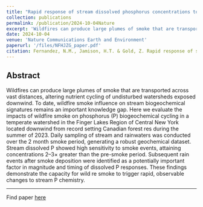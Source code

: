 ```yaml
---
title: "Rapid response of stream dissolved phosphorus concentrations to wildfire smoke"
collection: publications
permalink: /publication/2024-10-04Nature
excerpt: 'Wildfires can produce large plumes of smoke that are transported across vast distances, altering nutrient cycling of undisturbed watersheds exposed downwind. To date, wildfire smoke influence on stream biogeochemical signatures remains an important knowledge gap...'
date: 2024-10-04
venue: 'Nature Communications Earth and Environment'
paperurl: '/files/NFHJZG_paper.pdf'
citation: Fernandez, N.M., Jamison, H.T. & Gold, Z. Rapid response of stream dissolved phosphorus concentrations to wildfire smoke. Commun Earth Environ 5, 562 (2024). https://doi.org/10.1038/s43247-024-01732-w
---
```


Abstract
---
Wildfires can produce large plumes of smoke that are transported across vast distances, altering
nutrient cycling of undisturbed watersheds exposed downwind. To date, wildfire smoke influence on
stream biogeochemical signatures remains an important knowledge gap. Here we evaluate the
impacts of wildfire smoke on phosphorus (P) biogeochemical cycling in a temperate watershed in the
Finger Lakes Region of Central New York located downwind from record setting Canadian forest res
during the summer of 2023. Daily sampling of stream and rainwaters was conducted over the 2 month
smoke period, generating a robust geochemical dataset. Stream dissolved P showed high sensitivity
to smoke events, attaining concentrations 2–3× greater than the pre-smoke period. Subsequent rain
events after smoke deposition were identified as a potentially important factor in magnitude and timing
of dissolved P responses. These findings demonstrate the capacity for wild re smoke to trigger rapid,
observable changes to stream P chemistry.

---
Find paper [here](https://www.nature.com/articles/s43247-024-01732-w)